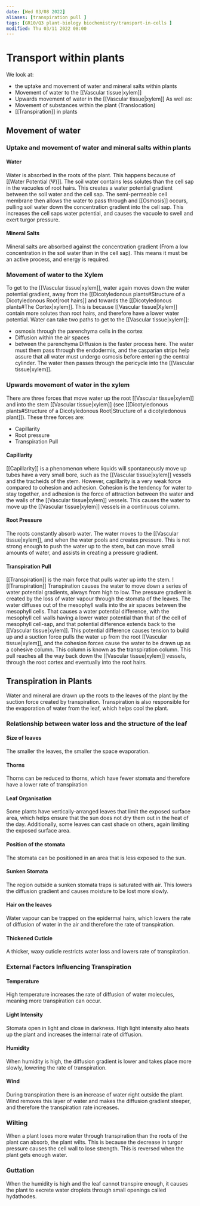 ```yaml
---
date: [Wed 03/08 2022]
aliases: [transpiration pull ]
tags: [GR10/Q3 plant-biology biochemistry/transport-in-cells ]
modified: Thu 03/11 2022 08:00
---
```

# Transport within plants
We look at:
- the uptake and movement of water and mineral salts within plants
- Movement of water to the [[Vascular tissue|xylem]]
- Upwards movement of water in the [[Vascular tissue|xylem]]
As well as:
- Movement of substances within the plant (Translocation)
- [[Transpiration]] in plants

## Movement of water
### Uptake and movement of water and mineral salts within plants
#### Water
Water is absorbed in the roots of the plant. This happens because of [[Water Potential (Ψ)]]. The soil water contains less solutes than the cell sap in the vacuoles of root hairs. This creates a water potential gradient between the soil water and the cell sap. The semi-permeable cell membrane then allows the water to pass through and [[Osmosis]] occurs, pulling soil water down the concentration gradient into the cell sap. This increases the cell saps water potential, and causes the vacuole to swell and exert turgor pressure. 
#### Mineral Salts
Mineral salts are absorbed against the concentration gradient (From a low concentration in the soil water than in the cell sap). This means it must be an active process, and energy is required. 

### Movement of water to the Xylem
To get to the [[Vascular tissue|xylem]], water again moves down the water potential gradient, away from the [[Dicotyledonous plants#Structure of a Dicotyledonous Root|root hairs]] and towards the [[Dicotyledonous plants#The Cortex|xylem]]. This is because [[Vascular tissue|Xylem]] contain more solutes than root hairs, and therefore have a lower water potential. 
Water can take two paths to get to the [[Vascular tissue|xylem]]:
- osmosis through the parenchyma cells in the cortex
- Diffusion within the air spaces
- between the parenchyma
Diffusion is the faster process here.
The water must them pass through the endodermis, and the casparian strips help assure that all water must undergo osmosis before entering the central cylinder. The water then passes through the pericycle into the [[Vascular tissue|xylem]]. 

### Upwards movement of water in the xylem
There are three forces that move water up the root [[Vascular tissue|xylem]] and into the stem [[Vascular tissue|xylem]] (see [[Dicotyledonous plants#Structure of a Dicotyledonous Root|Structure of a dicotyledonous plant]]). These three forces are:
- Capillarity
- Root pressure
- Transpiration Pull

#### Capillarity
[[Capillarity]] is a phenomenon where liquids will spontaneously move up tubes have a very small bore, such as the [[Vascular tissue|xylem]] vessels and the tracheids of the stem. However, capillarity is a very weak force compared to cohesion and adhesion. Cohesion is the tendency for water to stay together, and adhesion is the force of attraction between the water and the walls of the [[Vascular tissue|xylem]] vessels. This causes the water to move up the [[Vascular tissue|xylem]] vessels in a continuous column.

#### Root Pressure
The roots constantly absorb water. The water moves to the [[Vascular tissue|xylem]], and when the water pools and creates pressure. This is not strong enough to push the water up to the stem, but can move small amounts of water, and assists in creating a pressure gradient.

#### Transpiration Pull
[[Transpiration]] is the main force that pulls water up into the stem. 
![[Transpiration]]
Transpiration causes the water to move down a series of water potential gradients, always from high to low. The pressure gradient is created by the loss of water vapour through the stomata of the leaves. The water diffuses out of the mesophyll walls into the air spaces between the mesophyll cells. That causes a water potential difference, with the mesophyll cell walls having a lower water potential than that of the cell of mesophyll cell-sap, and that potential difference extends back to the [[Vascular tissue|xylem]]. 
This potential difference causes tension to build up and a suction force pulls the water up from the root [[Vascular tissue|xylem]], and the cohesion forces cause the water to be drawn up as a cohesive column. This column is known as the transpiration column. 
This pull reaches all the way back down the [[Vascular tissue|xylem]] vessels, through the root cortex and eventually into the root hairs. 

## Transpiration in Plants
Water and mineral are drawn up the roots to the leaves of the plant by the suction force created by transpiration. Transpiration is also responsible for the evaporation of water from the leaf, which helps cool the plant. 

### Relationship between water loss and the structure of the leaf
#### Size of leaves
The smaller the leaves, the smaller the space evaporation. 
#### Thorns
Thorns can be reduced to thorns, which have fewer stomata and therefore have a lower rate of transpiration
#### Leaf Organisation
Some plants have vertically-arranged leaves that limit the exposed surface area, which helps ensure that the sun does not dry them out in the heat of the day. Additionally, some leaves can cast shade on others, again limiting the exposed surface area. 
#### Position of the stomata
The stomata can be positioned in an area that is less exposed to the sun. 
#### Sunken Stomata
The region outside a sunken stomata traps is saturated with air. This lowers the diffusion gradient and causes moisture to be lost more slowly.
#### Hair on the leaves
Water vapour can be trapped on the epidermal hairs, which lowers the rate of diffusion of water in the air and therefore the rate of transpiration. 
#### Thickened Cuticle
A thicker, waxy cuticle restricts water loss and lowers rate of transpiration. 

### External Factors Influencing Transpiration
#### Temperature
High temperature increases the rate of diffusion of water molecules, meaning more transpiration can occur. 
#### Light Intensity
Stomata open in light and close in darkness. High light intensity also heats up the plant and increases the internal rate of diffusion. 
#### Humidity
When humidity is high, the diffusion gradient is lower and takes place more slowly, lowering the rate of transpiration. 
#### Wind
During transpiration there is an increase of water right outside the plant. Wind removes this layer of water and makes the diffusion gradient steeper, and therefore the transpiration rate increases. 

### Wilting
When a plant loses more water through transpiration than the roots of the plant can absorb, the plant wilts. This is because the decrease in turgor pressure causes the cell wall to lose strength. This is reversed when the plant gets enough water. 

### Guttation
When the humidity is high and the leaf cannot transpire enough, it causes the plant to excrete water droplets through small openings called hydathodes. 